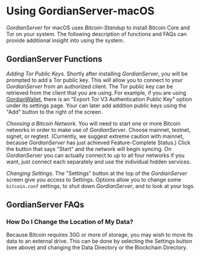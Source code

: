 # Using GordianServer-macOS

*GordianServer* for macOS uses *Bitcoin-Standup* to install Bitcoin Core and Tor on your system. The following description of functions and FAQs can provide additional insight into using the system.

## GordianServer Functions

*Adding Tor Public Keys.* Shortly after installing *GordianServer*, you will be prompted to add a Tor public key. This will allow you to connect to your *GordianServer* from an authorized client. The Tor public key can be retrieved from the client that you are using. For example, if you are using [GordianWallet](https://github.com/BlockchainCommons/GordianWallet-iOS), there is an "Export Tor V3 Authentication Public Key" option under its settings page. Your can later add addition public keys using the "Add" button to the right of the screen.

*Choosing a Bitcoin Network.* You will need to start one or more Bitcoin networks in order to make use of *GordianServer*. Choose mainnet, testnet, signet, or regtest. (Currently, we suggest extreme caution with mainnet, because *GordianServer* has just achieved Feature-Complete Status.) Click the button that says "Start" and the network will begin syncing. On *GordianServer* you can actually connect to up to all four networks if you want, just connect each separately and use the individual hidden services.

*Changing Settings.* The "Settings" button at the top of the *GordianServer* screen give you access to Settings. Options allow you to change some `bitcoin.conf` settings, to shut down *GordianServer*, and to look at your logs.

## GordianServer FAQs

### How Do I Change the Location of My Data?

Because Bitcoin requires 30G or more of storage, you may wish to move its data to an external drive. This can be done by selecting the Settings button (see above) and changing the Data Directory or the Blockchain Directory.
